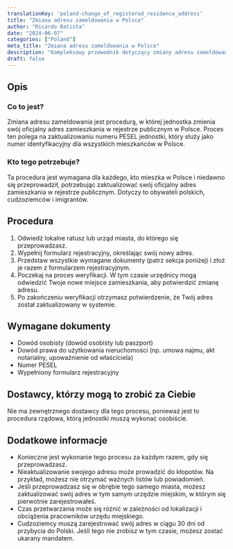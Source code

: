 ```yaml
---
translationKey: 'poland-change_of_registered_residence_address'
title: "Zmiana adresu zameldowania w Polsce"
author: "Ricardo Batista"
date: "2024-06-07"
categories: ["Poland"]
meta_title: "Zmiana adresu zameldowania w Polsce"
description: "Kompleksowy przewodnik dotyczący zmiany adresu zameldowania w Polsce"
draft: false
---
```


## Opis
### Co to jest?
Zmiana adresu zameldowania jest procedurą, w której jednostka zmienia swój oficjalny adres zamieszkania w rejestrze publicznym w Polsce. Proces ten polega na zaktualizowaniu numeru PESEL jednostki, który służy jako numer identyfikacyjny dla wszystkich mieszkańców w Polsce.

### Kto tego potrzebuje?
Ta procedura jest wymagana dla każdego, kto mieszka w Polsce i niedawno się przeprowadził, potrzebując zaktualizować swój oficjalny adres zamieszkania w rejestrze publicznym. Dotyczy to obywateli polskich, cudzoziemców i imigrantów.

## Procedura
1. Odwiedź lokalne ratusz lub urząd miasta, do którego się przeprowadzasz.
2. Wypełnij formularz rejestracyjny, określając swój nowy adres.
3. Przedstaw wszystkie wymagane dokumenty (patrz sekcja poniżej) i złoż je razem z formularzem rejestracyjnym.
4. Poczekaj na proces weryfikacji. W tym czasie urzędnicy mogą odwiedzić Twoje nowe miejsce zamieszkania, aby potwierdzić zmianę adresu.
5. Po zakończeniu weryfikacji otrzymasz potwierdzenie, że Twój adres został zaktualizowany w systemie.

## Wymagane dokumenty
- Dowód osobisty (dowód osobisty lub paszport)
- Dowód prawa do użytkowania nieruchomości (np. umowa najmu, akt notarialny, upoważnienie od właściciela)
- Numer PESEL
- Wypełniony formularz rejestracyjny

## Dostawcy, którzy mogą to zrobić za Ciebie
Nie ma zewnętrznego dostawcy dla tego procesu, ponieważ jest to procedura rządowa, którą jednostki muszą wykonać osobiście.

## Dodatkowe informacje
- Konieczne jest wykonanie tego procesu za każdym razem, gdy się przeprowadzasz.
- Nieaktualizowanie swojego adresu może prowadzić do kłopotów. Na przykład, możesz nie otrzymać ważnych listów lub powiadomień.
- Jeśli przeprowadzasz się w obrębie tego samego miasta, możesz zaktualizować swój adres w tym samym urzędzie miejskim, w którym się pierwotnie zarejestrowałeś.
- Czas przetwarzania może się różnić w zależności od lokalizacji i obciążenia pracowników urzędu miejskiego.
- Cudzoziemcy muszą zarejestrować swój adres w ciągu 30 dni od przybycia do Polski. Jeśli tego nie zrobisz w tym czasie, możesz zostać ukarany mandatem.